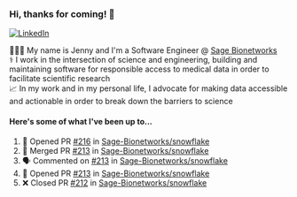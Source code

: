 ### Hi, thanks for coming! 👋
[![LinkedIn](https://img.shields.io/badge/-Jenny_V._Medina-0A66C2?style=flat-square?&logo=LinkedIn&logoColor=white)](https://www.linkedin.com/in/jenny-v-medina-a53a0332/)

👩🏻‍💻 My name is Jenny and I'm a Software Engineer @ [Sage Bionetworks](https://sagebionetworks.org/)\
⚕️ I work in the intersection of science and engineering, building and maintaining software for responsible access to medical data in order to facilitate scientific research\
📈 In my work and in my personal life, I advocate for making data accessible and actionable in order to break down the barriers to science

#### Here's some of what I've been up to...

<!--START_SECTION:activity-->
1. 💪 Opened PR [#216](https://github.com/Sage-Bionetworks/snowflake/pull/216) in [Sage-Bionetworks/snowflake](https://github.com/Sage-Bionetworks/snowflake)
2. 🎉 Merged PR [#213](https://github.com/Sage-Bionetworks/snowflake/pull/213) in [Sage-Bionetworks/snowflake](https://github.com/Sage-Bionetworks/snowflake)
3. 🗣 Commented on [#213](https://github.com/Sage-Bionetworks/snowflake/pull/213#issuecomment-2913566056) in [Sage-Bionetworks/snowflake](https://github.com/Sage-Bionetworks/snowflake)
4. 💪 Opened PR [#213](https://github.com/Sage-Bionetworks/snowflake/pull/213) in [Sage-Bionetworks/snowflake](https://github.com/Sage-Bionetworks/snowflake)
5. ❌ Closed PR [#212](https://github.com/Sage-Bionetworks/snowflake/pull/212) in [Sage-Bionetworks/snowflake](https://github.com/Sage-Bionetworks/snowflake)
<!--END_SECTION:activity-->
